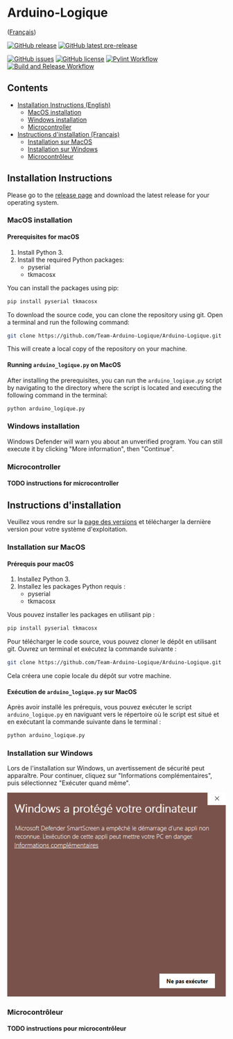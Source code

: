 # Arduino-Logique

([Français](#instructions-dinstallation))

[![GitHub release](https://img.shields.io/github/v/release/Team-Arduino-Logique/Arduino-Logique?sort=semver)](https://github.com/Team-Arduino-Logique/Arduino-Logique/releases/latest)
[![GitHub latest pre-release](https://img.shields.io/github/v/tag/Team-Arduino-Logique/Arduino-Logique?include_prereleases&sort=semver)](https://github.com/Team-Arduino-Logique/Arduino-Logique/tags)

[![GitHub issues](https://img.shields.io/github/issues/Team-Arduino-Logique/Arduino-Logique.svg)](https://github.com/Team-Arduino-Logique/Arduino-Logique/issues)
[![GitHub license](https://img.shields.io/github/license/Team-Arduino-Logique/Arduino-Logique.svg)](https://github.com/Team-Arduino-Logique/Arduino-Logique/blob/master/LICENSE)
[![Pylint Workflow](https://github.com/Team-Arduino-Logique/Arduino-Logique/actions/workflows/pylint.yml/badge.svg)](https://github.com/Team-Arduino-Logique/Arduino-Logique/actions/workflows/pylint.yml)
[![Build and Release Workflow](https://github.com/Team-Arduino-Logique/Arduino-Logique/actions/workflows/release_pipeline.yml/badge.svg)](https://github.com/Team-Arduino-Logique/Arduino-Logique/actions/workflows/release_pipeline.yml)

## Contents

- [Installation Instructions (English)](#installation-instructions)
  - [MacOS installation](#macos-installation)
  - [Windows installation](#windows-installation)
  - [Microcontroller](#microcontroller)
- [Instructions d'installation (Français)](#instructions-dinstallation)
  - [Installation sur MacOS](#installation-sur-macos)
  - [Installation sur Windows](#installation-sur-windows)
  - [Microcontrôleur](#microcontrôleur)

## Installation Instructions

Please go to the [release page](https://github.com/Team-Arduino-Logique/Arduino-Logique/releases) and download the latest release for your operating system.

### MacOS installation

#### Prerequisites for macOS

1. Install Python 3.
2. Install the required Python packages:
    - pyserial
    - tkmacosx

You can install the packages using pip:

```sh
pip install pyserial tkmacosx
```

To download the source code, you can clone the repository using git. Open a terminal and run the following command:

```sh
git clone https://github.com/Team-Arduino-Logique/Arduino-Logique.git
```

This will create a local copy of the repository on your machine.

#### Running `arduino_logique.py` on MacOS

After installing the prerequisites, you can run the `arduino_logique.py` script by navigating to the directory where the script is located and executing the following command in the terminal:

```sh
python arduino_logique.py
```

### Windows installation

Windows Defender will warn you about an unverified program. You can still execute it by clicking "More information", then "Continue".

### Microcontroller

#### TODO instructions for microcontroller

## Instructions d'installation

Veuillez vous rendre sur la [page des versions](https://github.com/Team-Arduino-Logique/Arduino-Logique/releases) et télécharger la dernière version pour votre système d'exploitation.

### Installation sur MacOS

#### Prérequis pour macOS

1. Installez Python 3.
2. Installez les packages Python requis :
    - pyserial
    - tkmacosx

Vous pouvez installer les packages en utilisant pip :

```sh
pip install pyserial tkmacosx
```

Pour télécharger le code source, vous pouvez cloner le dépôt en utilisant git. Ouvrez un terminal et exécutez la commande suivante :

```sh
git clone https://github.com/Team-Arduino-Logique/Arduino-Logique.git
```

Cela créera une copie locale du dépôt sur votre machine.

#### Exécution de `arduino_logique.py` sur MacOS

Après avoir installé les prérequis, vous pouvez exécuter le script `arduino_logique.py` en naviguant vers le répertoire où le script est situé et en exécutant la commande suivante dans le terminal :

```sh
python arduino_logique.py
```

### Installation sur Windows

Lors de l'installation sur Windows, un avertissement de sécurité peut apparaître. Pour continuer, cliquez sur "Informations complémentaires", puis sélectionnez "Exécuter quand même".

![Avertissement de sécurité Windows](docs/images/defender-warning-french.png)

### Microcontrôleur

#### TODO instructions pour microcontrôleur
